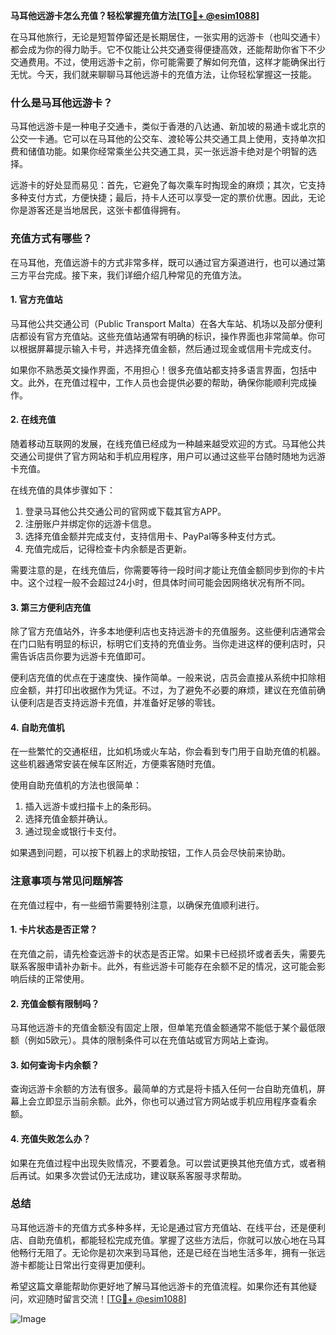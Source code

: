 **马耳他远游卡怎么充值？轻松掌握充值方法[[TG💪+ @esim1088](https://t.me/s/esim1088)]**

在马耳他旅行，无论是短暂停留还是长期居住，一张实用的远游卡（也叫交通卡）都会成为你的得力助手。它不仅能让公共交通变得便捷高效，还能帮助你省下不少交通费用。不过，使用远游卡之前，你可能需要了解如何充值，这样才能确保出行无忧。今天，我们就来聊聊马耳他远游卡的充值方法，让你轻松掌握这一技能。

### 什么是马耳他远游卡？

马耳他远游卡是一种电子交通卡，类似于香港的八达通、新加坡的易通卡或北京的公交一卡通。它可以在马耳他的公交车、渡轮等公共交通工具上使用，支持单次扣费和储值功能。如果你经常乘坐公共交通工具，买一张远游卡绝对是个明智的选择。

远游卡的好处显而易见：首先，它避免了每次乘车时掏现金的麻烦；其次，它支持多种支付方式，方便快捷；最后，持卡人还可以享受一定的票价优惠。因此，无论你是游客还是当地居民，这张卡都值得拥有。

### 充值方式有哪些？

在马耳他，充值远游卡的方式非常多样，既可以通过官方渠道进行，也可以通过第三方平台完成。接下来，我们详细介绍几种常见的充值方法。

#### 1. 官方充值站

马耳他公共交通公司（Public Transport Malta）在各大车站、机场以及部分便利店都设有官方充值站。这些充值站通常有明确的标识，操作界面也非常简单。你可以根据屏幕提示输入卡号，并选择充值金额，然后通过现金或信用卡完成支付。

如果你不熟悉英文操作界面，不用担心！很多充值站都支持多语言界面，包括中文。此外，在充值过程中，工作人员也会提供必要的帮助，确保你能顺利完成操作。

#### 2. 在线充值

随着移动互联网的发展，在线充值已经成为一种越来越受欢迎的方式。马耳他公共交通公司提供了官方网站和手机应用程序，用户可以通过这些平台随时随地为远游卡充值。

在线充值的具体步骤如下：
1. 登录马耳他公共交通公司的官网或下载其官方APP。
2. 注册账户并绑定你的远游卡信息。
3. 选择充值金额并完成支付，支持信用卡、PayPal等多种支付方式。
4. 充值完成后，记得检查卡内余额是否更新。

需要注意的是，在线充值后，你需要等待一段时间才能让充值金额同步到你的卡片中。这个过程一般不会超过24小时，但具体时间可能会因网络状况有所不同。

#### 3. 第三方便利店充值

除了官方充值站外，许多本地便利店也支持远游卡的充值服务。这些便利店通常会在门口贴有明显的标识，标明它们支持的充值业务。当你走进这样的便利店时，只需告诉店员你要为远游卡充值即可。

便利店充值的优点在于速度快、操作简单。一般来说，店员会直接从系统中扣除相应金额，并打印出收据作为凭证。不过，为了避免不必要的麻烦，建议在充值前确认便利店是否支持远游卡充值，并准备好足够的零钱。

#### 4. 自助充值机

在一些繁忙的交通枢纽，比如机场或火车站，你会看到专门用于自助充值的机器。这些机器通常安装在候车区附近，方便乘客随时充值。

使用自助充值机的方法也很简单：
1. 插入远游卡或扫描卡上的条形码。
2. 选择充值金额并确认。
3. 通过现金或银行卡支付。

如果遇到问题，可以按下机器上的求助按钮，工作人员会尽快前来协助。

### 注意事项与常见问题解答

在充值过程中，有一些细节需要特别注意，以确保充值顺利进行。

#### 1. 卡片状态是否正常？

在充值之前，请先检查远游卡的状态是否正常。如果卡已经损坏或者丢失，需要先联系客服申请补办新卡。此外，有些远游卡可能存在余额不足的情况，这可能会影响后续的正常使用。

#### 2. 充值金额有限制吗？

马耳他远游卡的充值金额没有固定上限，但单笔充值金额通常不能低于某个最低限额（例如5欧元）。具体的限制条件可以在充值站或官方网站上查询。

#### 3. 如何查询卡内余额？

查询远游卡余额的方法有很多。最简单的方式是将卡插入任何一台自助充值机，屏幕上会立即显示当前余额。此外，你也可以通过官方网站或手机应用程序查看余额。

#### 4. 充值失败怎么办？

如果在充值过程中出现失败情况，不要着急。可以尝试更换其他充值方式，或者稍后再试。如果多次尝试仍无法成功，建议联系客服寻求帮助。

### 总结

马耳他远游卡的充值方式多种多样，无论是通过官方充值站、在线平台，还是便利店、自助充值机，都能轻松完成充值。掌握了这些方法后，你就可以放心地在马耳他畅行无阻了。无论你是初次来到马耳他，还是已经在当地生活多年，拥有一张远游卡都能让日常出行变得更加便利。

希望这篇文章能帮助你更好地了解马耳他远游卡的充值流程。如果你还有其他疑问，欢迎随时留言交流！[[TG💪+ @esim1088](https://t.me/s/esim1088)] 

![Image](https://i.postimg.cc/4NQfJmqS/Snipaste-2025-05-13-00-14-12.png)
